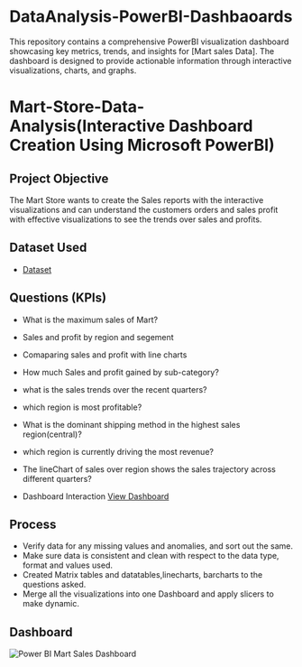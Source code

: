 # DataAnalysis-PowerBI-Dashbaoards
This repository contains a comprehensive PowerBI visualization dashboard showcasing key metrics, trends, and insights for [Mart sales Data]. The dashboard is designed to provide actionable information through interactive visualizations, charts, and graphs.

# Mart-Store-Data-Analysis(Interactive Dashboard Creation Using Microsoft PowerBI)

## Project Objective

The Mart Store wants to create the Sales reports with the interactive visualizations and can understand the customers orders and sales profit with effective visualizations to see the trends over sales and profits. 

## Dataset Used
- <a href="https://github.com/RudravaramSandeepKumar/DataAnalysis-PowerBI-Dashbaoards/blob/main/Mart%20Sales%20Data.xlsx">Dataset</a>

## Questions (KPIs)
- What is the maximum sales of Mart?
- Sales and profit by region and segement
- Comaparing sales and profit with line charts
- How much Sales and profit gained by sub-category?
- what is the sales trends over the recent quarters?
- which region is most profitable?
- What is the dominant shipping method in the highest sales region(central)?
- which region is currently driving the most revenue?
- The lineChart of sales over region shows the sales trajectory across different quarters?

- Dashboard Interaction
  <a href="https://github.com/RudravaramSandeepKumar/DataAnalysis-PowerBI-Dashbaoards/blob/main/Power%20BI%20Mart%20Sales%20Dashboard.png">View Dashboard<a/>

## Process
  - Verify data for any missing values and anomalies, and sort out the same.
  - Make sure data is consistent and clean with respect to the data type, format and values used.
  - Created Matrix tables and datatables,linecharts, barcharts to the questions asked.
  - Merge all the visualizations into one Dashboard and apply slicers to make dynamic.

  ## Dashboard

  ![Power BI Mart Sales Dashboard](https://github.com/user-attachments/assets/e9345752-1e31-4677-a2fa-a567f5c2ee30)

  
  
